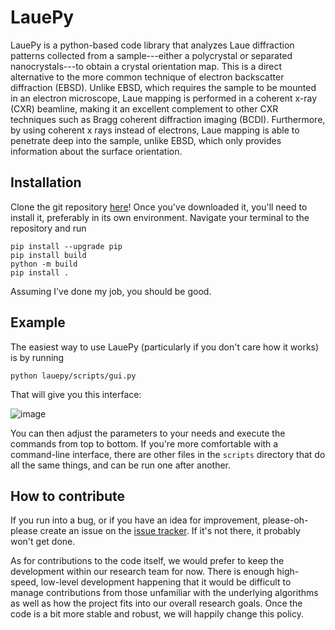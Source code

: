 # LauePy

LauePy is a python-based code library that analyzes Laue diffraction patterns collected from a sample---either a polycrystal or separated nanocrystals---to obtain a crystal orientation map. This is a direct alternative to the more common technique of electron backscatter diffraction (EBSD). Unlike EBSD, which requires the sample to be mounted in an electron microscope, Laue mapping is performed in a coherent x-ray (CXR) beamline, making it an excellent complement to other CXR techniques such as Bragg coherent diffraction imaging (BCDI). Furthermore, by using coherent x rays instead of electrons, Laue mapping is able to penetrate deep into the sample, unlike EBSD, which only provides information about the surface orientation.

## Installation

Clone the git repository [here](https://github.com/jacione/lauepy)! Once you've downloaded it, you'll need to install it, preferably in its own environment. Navigate your terminal to the repository and run
```
pip install --upgrade pip
pip install build
python -m build
pip install .
```
Assuming I've done my job, you should be good.

## Example

The easiest way to use LauePy (particularly if you don't care how it works) is by running
```
python lauepy/scripts/gui.py
```
That will give you this interface:

![image](https://user-images.githubusercontent.com/34489968/170314681-c63eef50-e269-441d-990d-db94823dbd72.png)

You can then adjust the parameters to your needs and execute the commands from top to bottom. If you're more comfortable with a command-line interface, there are other files in the `scripts` directory that do all the same things, and can be run one after another.

## How to contribute

If you run into a bug, or if you have an idea for improvement, please-oh-please create an issue on the [issue tracker](https://github.com/jacione/lauepy/issues). If it's not there, it probably won't get done.

As for contributions to the code itself, we would prefer to keep the development within our research team for now. There is enough high-speed, low-level development happening that it would be difficult to manage contributions from those unfamiliar with the underlying algorithms as well as how the project fits into our overall research goals. Once the code is a bit more stable and robust, we will happily change this policy.
